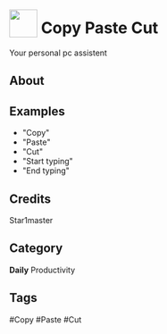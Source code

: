 # <img src="https://raw.githack.com/FortAwesome/Font-Awesome/master/svgs/solid/paperclip.svg" card_color="#FFFFFF" width="50" height="50" style="vertical-align:bottom"/> Copy Paste Cut
Your personal pc assistent

## About


## Examples
* "Copy"
* "Paste"
* "Cut"
* "Start typing"
* "End typing"

## Credits
Star1master

## Category
**Daily**
Productivity

## Tags
#Copy
#Paste
#Cut

